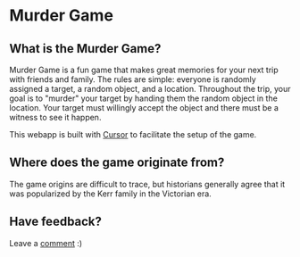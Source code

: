 # Murder Game

## What is the Murder Game?
Murder Game is a fun game that makes great memories for your next trip with friends and family. The rules are simple: everyone is randomly assigned a target, a random object, and a location. Throughout the trip, your goal is to "murder" your target by handing them the random object in the location. Your target must willingly accept the object and there must be a witness to see it happen.

This webapp is built with [Cursor](https://www.cursor.com/) to facilitate the setup of the game.

## Where does the game originate from?
The game origins are difficult to trace, but historians generally agree that it was popularized by the Kerr family in the Victorian era.

## Have feedback?
Leave a [comment](https://github.com/ryskwok/murder-game/issues/new) :)
